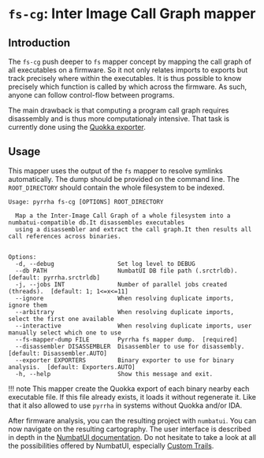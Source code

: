 # `fs-cg`: Inter Image Call Graph mapper

## Introduction

The `fs-cg` push deeper to `fs` mapper concept by mapping the call graph of
all executables on a firmware. So it not only relates imports to exports but
track precisely where within the executables. It is thus possible to know
precisely which function is called by which across the firmware. As such,
anyone can follow control-flow between programs.

The main drawback is that computing a program call graph requires disassembly
and is thus more computationaly intensive. That task is currently done using
the [Quokka exporter](https://github.com/quarkslab/quokka).



## Usage

This mapper uses the output of the `fs` mapper to resolve symlinks automatically.
The dump should be provided on the command line. The `ROOT_DIRECTORY` should contain
the whole filesystem to be indexed.

```commandline
Usage: pyrrha fs-cg [OPTIONS] ROOT_DIRECTORY

  Map a the Inter-Image Call Graph of a whole filesystem into a numbatui-compatible db.It disassembles executables
  using a disassembler and extract the call graph.It then results all call references across binaries.


Options:
  -d, --debug                  Set log level to DEBUG
  --db PATH                    NumbatUI DB file path (.srctrldb).  [default: pyrrha.srctrldb]
  -j, --jobs INT               Number of parallel jobs created (threads).  [default: 1; 1<=x<=11]
  --ignore                     When resolving duplicate imports, ignore them
  --arbitrary                  When resolving duplicate imports, select the first one available
  --interactive                When resolving duplicate imports, user manually select which one to use
  --fs-mapper-dump FILE        Pyrrha fs mapper dump.  [required]
  --disassembler DISASSEMBLER  Disassembler to use for disassembly.  [default: Disassembler.AUTO]
  --exporter EXPORTERS         Binary exporter to use for binary analysis.  [default: Exporters.AUTO]
  -h, --help                   Show this message and exit.
```

!!! note 
    This mapper create the Quokka export of each binary nearby each executable file. If this file already exists, it loads it without regenerate it. Like that it also allowed to use `pyrrha` in systems without Quokka and/or IDA. 


After firmware analysis, you can the resulting project with `numbatui`. You can now navigate on the resulting cartography. The user interface is described in depth in the [NumbatUI documentation](https://github.com/quarkslab/NumbatUI/blob/main/DOCUMENTATION.md#user-interface).
Do not hesitate to take a look at  all the possibilities offered by NumbatUI, especially [Custom Trails](https://github.com/quarkslab/NumbatUI/blob/main/DOCUMENTATION.md#custom-trail-dialog).